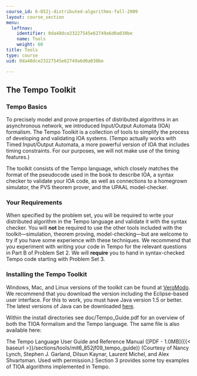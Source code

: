 ```yaml
---
course_id: 6-852j-distributed-algorithms-fall-2009
layout: course_section
menu:
  leftnav:
    identifier: 0da48dce23227545e62749a6d0a030be
    name: Tools
    weight: 60
title: Tools
type: course
uid: 0da48dce23227545e62749a6d0a030be

---
```


The Tempo Toolkit
-----------------

### Tempo Basics

To precisely model and prove properties of distributed algorithms in an asynchronous network, we introduced Input/Output Automata (IOA) formalism. The Tempo Toolkit is a collection of tools to simplify the process of developing and validating IOA systems. (Tempo actually works with Timed Input/Output Automata, a more powerful version of IOA that includes timing constraints. For our purposes, we will not make use of the timing features.)

The toolkit consists of the Tempo language, which closely matches the format of the pseudocode used in the book to describe IOA, a syntax checker to validate your IOA code, as well as connections to a homegrown simulator, the PVS theorem prover, and the UPAAL model-checker.

### Your Requirements

When specified by the problem set, you will be required to write your distributed algorithm in the Tempo language and validate it with the syntax checker. You will **not** be required to use the other tools included with the toolkit—simulation, theorem proving, model-checking—but are welcome to try if you have some experience with these techniques. We recommend that you experiment with writing your code in Tempo for the relevant questions in Part B of Problem Set 2. We will **require** you to hand in syntax-checked Tempo code starting with Problem Set 3.

### Installing the Tempo Toolkit

Windows, Mac, and Linux versions of the toolkit can be found at [VeroModo](http://www.veromodo.com/). We recommend that you download the version including the Eclipse-based user interface. For this to work, you must have Java version 1.5 or better. The latest versions of Java can be downloaded [here](http://www.java.com/en/download/index.jsp).

Within the install directories see doc/Tempo\_Guide.pdf for an overview of both the TIOA formalism and the Tempo language. The same file is also available here:

The Tempo Language User Guide and Reference Manual ([PDF - 1.0MB]({{< baseurl >}}/sections/tools/mit6_852jf09_tempo_guide)) (Courtesy of Nancy Lynch, Stephen J. Garland, Dilsun Kaynar, Laurent Michel, and Alex Shvartsman. Used with permission.) Section 3 provides some toy examples of TIOA algorithms implemented in Tempo.